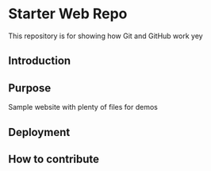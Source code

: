 # Starter Web Repo

This repository is for showing how Git and GitHub work yey

## Introduction

## Purpose

Sample website with plenty of files for demos

## Deployment

## How to contribute